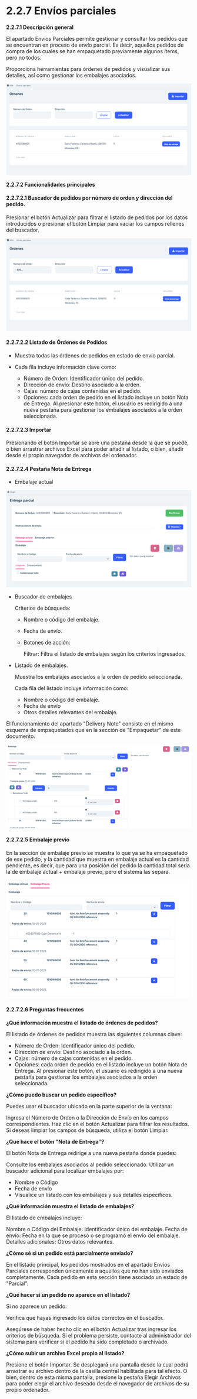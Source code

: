 # 2.2.7 Envíos parciales

**2.2.7.1 Descripción general**

El apartado Envíos Parciales permite gestionar y consultar los pedidos que se encuentran en proceso de envío parcial. Es decir, aquellos pedidos de compra de los cuales se han empaquetado previamente algunos ítems, pero no todos. 

Proporciona herramientas para órdenes de pedidos y visualizar sus detalles, así como gestionar los embalajes asociados. 

![image](images/listPartialEnvy.png)

**2.2.7.2 Funcionalidades principales**

#### 2.2.7.2.1 Buscador de pedidos por número de orden y dirección del pedido. 

Presionar el botón Actualizar para filtrar el listado de pedidos por los datos introducidos o presionar el botón Limpiar para vaciar los campos rellenes del buscador.

![image](images/searchPartialEnvy.png)

#### 2.2.7.2.2 Listado de Órdenes de Pedidos

- Muestra todas las órdenes de pedidos en estado de envío parcial.

- Cada fila incluye información clave como:

   - Número de Orden: Identificador único del pedido.
   - Dirección de envío: Destino asociado a la orden.
   - Cajas: número de cajas contenidas en el pedido.
   - Opciones: cada orden de pedido en el listado incluye un botón Nota de Entrega. Al presionar este botón, el usuario es redirigido a una nueva pestaña para gestionar los embalajes asociados a la orden seleccionada.
   
#### 2.2.7.2.3 Importar

Presionando el botón Importar se abre una pestaña desde la que se puede, o bien arrastrar archivos Excel para poder añadir al listado, o bien, añadir desde el propio navegador de archivos del ordenador.

#### 2.2.7.2.4 Pestaña Nota de Entrega

- Embalaje actual

![image](images/orderPartialEnvy.png)

- Buscador de embalajes

   Criterios de búsqueda:

   - Nombre o código del embalaje.
   - Fecha de envío.
   - Botones de acción:
   
      Filtrar: Filtra el listado de embalajes según los criterios ingresados.

- Listado de embalajes.

   Muestra los embalajes asociados a la orden de pedido seleccionada.

   Cada fila del listado incluye información como:
   - Nombre o código del embalaje.
   - Fecha de envío
   - Otros detalles relevantes del embalaje.

El funcionamiento del apartado "Delivery Note" consiste en el mismo esquema de empaquetados que en la sección de "Empaquetar" de este documento. 

![image](images/orderPendantPartialEnvy.png)

#### 2.2.7.2.5 Embalaje previo 

En la sección de embalaje previo se muestra lo que ya se ha empaquetado de ese pedido, y la cantidad que muestra en embalaje actual es la cantidad pendiente, es decir, que para una posición del pedido la cantidad total sería la de embalaje actual + embalaje previo, pero el sistema las separa. 

![image](images/orderPreviousPendantEnvy.png)


#### 2.2.7.2.6 Preguntas frecuentes

<b>¿Qué información muestra el listado de órdenes de pedidos?</b>
 
El listado de órdenes de pedidos muestra las siguientes columnas clave:

   - Número de Orden: Identificador único del pedido.
   - Dirección de envío: Destino asociado a la orden.
   - Cajas: número de cajas contenidas en el pedido.
   - Opciones: cada orden de pedido en el listado incluye un botón Nota de Entrega. Al presionar este botón, el usuario es redirigido a una nueva pestaña para gestionar los embalajes asociados a la orden seleccionada.
   
<b>¿Cómo puedo buscar un pedido específico?</b>

Puedes usar el buscador ubicado en la parte superior de la ventana:

Ingresa el Número de Orden o la Dirección de Envío en los campos correspondientes.
Haz clic en el botón Actualizar para filtrar los resultados.
Si deseas limpiar los campos de búsqueda, utiliza el botón Limpiar.

<b>¿Qué hace el botón "Nota de Entrega"?</b>

El botón Nota de Entrega redirige a una nueva pestaña donde puedes:

Consulte los embalajes asociados al pedido seleccionado.
Utilizar un buscador adicional para localizar embalajes por:
   - Nombre o Código
   - Fecha de envío
   - Visualice un listado con los embalajes y sus detalles específicos.

<b>¿Qué información muestra el listado de embalajes?</b>

El listado de embalajes incluye:

Nombre o Código del Embalaje: Identificador único del embalaje.
Fecha de envío: Fecha en la que se procesó o se programó el envío del embalaje.
Detalles adicionales: Otros datos relevantes.

<b>¿Cómo sé si un pedido está parcialmente enviado?</b>

En el listado principal, los pedidos mostrados en el apartado Envíos Parciales corresponden únicamente a aquellos que no han sido enviados completamente. Cada pedido en esta sección tiene asociado un estado de "Parcial".

<b>¿Qué hacer si un pedido no aparece en el listado?</b>

Si no aparece un pedido:

Verifica que hayas ingresado los datos correctos en el buscador.

Asegúrese de haber hecho clic en el botón Actualizar tras ingresar los criterios de búsqueda.
Si el problema persiste, contacte al administrador del sistema para verificar si el pedido ha sido completado o archivado.

<b>¿Cómo subir un archivo Excel propio al listado?</b>

Presione el botón Importar. Se desplegará una pantalla desde la cual podrá arrastrar su archivo dentro de la casilla central habilitada para tal efecto. O bien, dentro de esta misma pantalla, presione la pestaña Elegir Archivos para poder elegir el archivo deseado desde el navegador de archivos de su propio ordenador.
